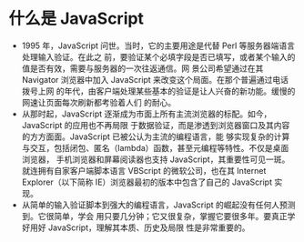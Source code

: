 # 什么是 JavaScript

- 1995 年，JavaScript 问世。当时，它的主要用途是代替 Perl 等服务器端语言处理输入验证。在此之
  前，要验证某个必填字段是否已填写，或者某个输入的值是否有效，需要与服务器的一次往返通信。网
  景公司希望通过在其 Navigator 浏览器中加入 JavaScript 来改变这个局面。在那个普遍通过电话拨号上网
  的年代，由客户端处理某些基本的验证是让人兴奋的新功能。缓慢的网速让页面每次刷新都考验着人们
  的耐心。
- 从那时起，JavaScript 逐渐成为市面上所有主流浏览器的标配。如今，JavaScript 的应用也不再局限
  于数据验证，而是渗透到浏览器窗口及其内容的方方面面。JavaScript 已被公认为主流的编程语言，能
  够实现复杂的计算与交互，包括闭包、匿名（lambda）函数，甚至元编程等特性。不仅是桌面浏览器，
  手机浏览器和屏幕阅读器也支持 JavaScript，其重要性可见一斑。就连拥有自家客户端脚本语言 VBScript
  的微软公司，也在其 Internet Explorer（以下简称 IE）浏览器最初的版本中包含了自己的 JavaScript 实现。
- 从简单的输入验证脚本到强大的编程语言，JavaScript 的崛起没有任何人预测到。它很简单，学会
  用只要几分钟；它又很复杂，掌握它要很多年。要真正学好用好 JavaScript，理解其本质、历史及局限
  性是非常重要的。

